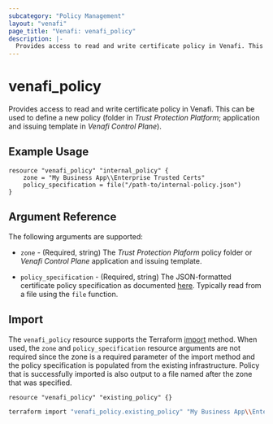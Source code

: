 ```yaml
---
subcategory: "Policy Management"
layout: "venafi"
page_title: "Venafi: venafi_policy"
description: |-
  Provides access to read and write certificate policy in Venafi. This can be used to define a new policy.
---
```


# venafi_policy

Provides access to read and write certificate policy in Venafi. This can be used to define a new policy (folder in 
*Trust Protection Platform*; application and issuing template in *Venafi Control Plane*).

## Example Usage

```hcl
resource "venafi_policy" "internal_policy" {
    zone = "My Business App\\Enterprise Trusted Certs"
    policy_specification = file("/path-to/internal-policy.json")
}
```

## Argument Reference

The following arguments are supported:

* `zone` - (Required, string) The *Trust Protection Plaform* policy folder or *Venafi Control Plane* application and 
issuing template.

* `policy_specification` - (Required, string) The JSON-formatted certificate policy specification as documented 
[here](https://github.com/Venafi/vcert/blob/master/README-POLICY-SPEC.md). Typically read from a file using the `file` 
function.

## Import

The `venafi_policy` resource supports the Terraform [import](https://www.terraform.io/docs/cli/import/index.html) method. 
When used, the `zone` and `policy_specification` resource arguments are not required since the zone is a required 
parameter of the import method and the policy specification is populated from the existing infrastructure. Policy that 
is successfully imported is also output to a file named after the zone that was specified.

```hcl
resource "venafi_policy" "existing_policy" {}
```

```sh
terraform import "venafi_policy.existing_policy" "My Business App\\Enterprise Trusted Certs"
```
